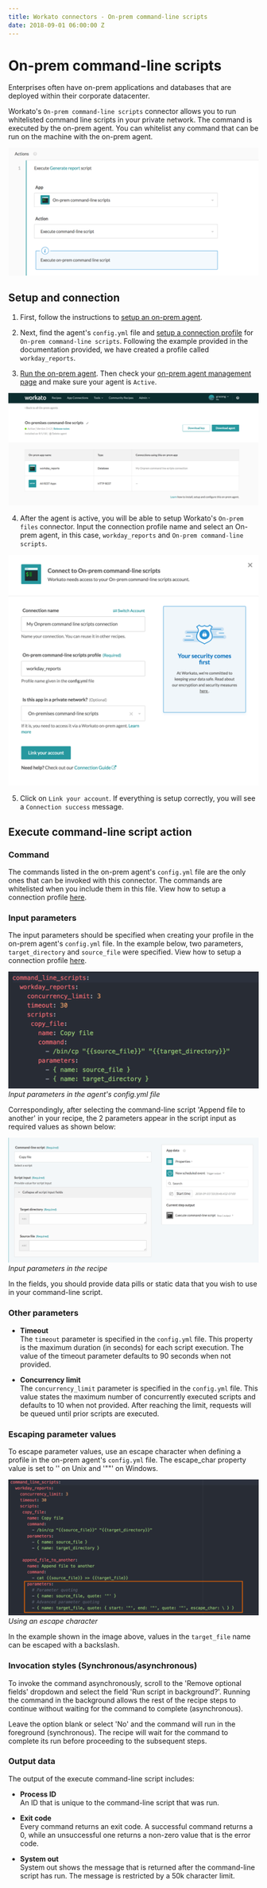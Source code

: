 ```yaml
---
title: Workato connectors - On-prem command-line scripts
date: 2018-09-01 06:00:00 Z
---
```


# On-prem command-line scripts
Enterprises often have on-prem applications and databases that are deployed within their corporate datacenter.

Workato's `On-prem command-line scripts` connector allows you to run whitelisted command line scripts in your private network. The command is executed by the on-prem agent. You can whitelist any command that can be run on the machine with the on-prem agent.

![On-prem command-line scripts connector](/assets/images/connectors/on-prem-command-line-scripts/on-prem-scripts-action.png)


## Setup and connection
1. First, follow the instructions to [setup an on-prem agent](https://docs.workato.com/on-prem/setup.html).

2.  Next, find the agent's `config.yml` file and [setup a connection profile](https://docs.workato.com/on-prem/profile.html#command-line-scripts-profile) for `On-prem command-line scripts`. Following the example provided in the documentation provided, we have created a profile called `workday_reports`.

3) [Run the on-prem agent](https://docs.workato.com/on-prem/run.html). Then check your [on-prem agent management page](https://www.workato.com/on_prem_groups) and make sure your agent is `Active`.

![On-prem agent management page](/assets/images/connectors/on-prem-command-line-scripts/on-prem-scripts-activeprofile.png)

4) After the agent is active, you will be able to setup Workato's `On-prem files` connector. Input the connection profile name and select an On-prem agent, in this case, `workday_reports` and `On-prem command-line scripts`.

![On-prem files connection setup](/assets/images/connectors/on-prem-command-line-scripts/on-prem-scripts-connection.png)

5) Click on `Link your account`. If everything is setup correctly, you will see a `Connection success` message.


## Execute command-line script action

### Command

The commands listed in the on-prem agent's `config.yml` file are the only ones that can be invoked with this connector. The commands are whitelisted when you include them in this file. View how to setup a connection profile [here](https://docs.workato.com/on-prem/profile.html#command-line-scripts-profile).

### Input parameters

The input parameters should be specified when creating your profile in the on-prem agent's `config.yml` file. In the example below, two parameters, `target_directory` and `source_file` were specified. View how to setup a connection profile [here](https://docs.workato.com/on-prem/profile.html#command-line-scripts-profile).

![Parameters specified in yml](/assets/images/connectors/on-prem-command-line-scripts/input-parameters-yml2.png)
*Input parameters in the agent's config.yml file*

Correspondingly, after selecting the command-line script 'Append file to another' in your recipe, the 2 parameters appear in the script input as required values as shown below:

![Parameters on Workato recipe](/assets/images/connectors/on-prem-command-line-scripts/input-parameters-action2.png)
*Input parameters in the recipe*

In the fields, you should provide data pills or static data that you wish to use in your command-line script.

### Other parameters

- **Timeout**
<br>The `timeout` parameter is specified in the `config.yml` file. This property is the maximum duration (in seconds) for each script execution. The value of the timeout parameter defaults to 90 seconds when not provided.

- **Concurrency limit**
<br> The `concurrency_limit` parameter is specified in the `config.yml` file. This value states the maximum number of concurrently executed scripts and defaults to 10 when not provided. After reaching the limit, requests will be queued until prior scripts are executed.

### Escaping parameter values

To escape parameter values, use an escape character when defining a profile in the on-prem agent's `config.yml` file. The escape_char property value is set to '\' on Unix and '""' on Windows.

![Parameters specified in yml](/assets/images/connectors/on-prem-command-line-scripts/input-parameters-yml.png)
*Using an escape character*

In the example shown in the image above, values in the `target_file` name can be escaped with a backslash.


### Invocation styles (Synchronous/asynchronous)

To invoke the command asynchronously, scroll to the 'Remove optional fields' dropdown and select the field 'Run script in background?'. Running the command in the background allows the rest of the recipe steps to continue without waiting for the command to complete (asynchronous).

Leave the option blank or select 'No' and the command will run in the foreground (synchronous). The recipe will wait for the command to complete its run before proceeding to the subsequent steps.


### Output data

The output of the execute command-line script includes:

- **Process ID**
<br>An ID that is unique to the command-line script that was run.  

- **Exit code**
<br>Every command returns an exit code. A successful command returns a 0, while an unsuccessful one returns a non-zero value that is the error code.

- **System out**
<br>System out shows the message that is returned after the command-line script has run. The message is restricted by a 50k character limit.

